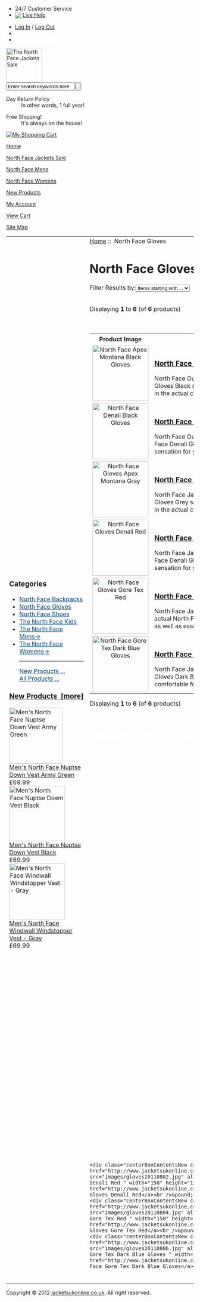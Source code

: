 <!DOCTYPE html PUBLIC "-//W3C//DTD XHTML 1.0 Transitional//EN" "http://www.w3.org/TR/xhtml1/DTD/xhtml1-transitional.dtd">
<html xmlns="http://www.w3.org/1999/xhtml" dir="ltr" lang="en">
<head>
<title>The North Face Gloves Sale UK Online</title>
<meta http-equiv="Content-Type" content="text/html; charset=iso-8859-1" />
<meta name="keywords" content="The North Face Gloves Sale" />
<meta name="description" content="" />
<meta http-equiv="imagetoolbar" content="no" />
<meta name="author" content="The jacketsukonline.co.uk; Team and others" />
<meta name="generator" content="shopping cart program by jacketsukonline.co.uk;, http://www.jacketsukonline.co.uk eCommerce" />

<base href="http://www.jacketsukonline.co.uk/" />
<link rel="canonical" href="http://www.jacketsukonline.co.uk/north-face-gloves-c-9.html" />

<link rel="stylesheet" type="text/css" href="includes/templates/theme3/css/style.css" />
<link rel="stylesheet" type="text/css" href="includes/templates/theme3/css/style_best_selling.css" />
<link rel="stylesheet" type="text/css" href="includes/templates/theme3/css/stylebase.css" />
<link rel="stylesheet" type="text/css" href="includes/templates/theme3/css/stylenews.css" />
<link rel="stylesheet" type="text/css" href="includes/templates/theme3/css/stylesheet.css" />
<link rel="stylesheet" type="text/css" href="includes/templates/theme3/css/stylesheet_css_buttons.css" />
<link rel="stylesheet" type="text/css" href="includes/templates/theme3/css/stylesheet_news.css" />
<link rel="stylesheet" type="text/css" href="includes/templates/theme3/css/stylesheet_news_sidebox_scroller.css" />
<link rel="stylesheet" type="text/css" media="print" href="includes/templates/theme3/css/print_stylesheet.css" />
</head>

<body>

<div class="top-nav">
  <div class="top-auto">
	<ul class="top-left">
		<li>24/7 Customer Service </li>
		<li>
		<img border="0" align="absmiddle" src="includes/templates/theme3/images/live-help.gif">
		<a href="/contact_us.html" rel="nofollow">Live Help</a>
		</li>
	</ul>
	<ul class="top-right">
	<li><a href="http://www.jacketsukonline.co.uk/index.php?main_page=login">Log In</a>
/
    <a href="http://www.jacketsukonline.co.uk/index.php?main_page=logoff">Log Out</a></li>
	<li><a style="color: #FFFFFF;" href="http://www.jacketsukonline.co.uk/index.php?main_page=account">My Account</a></li>
	<li><a style="color: #FFFFFF;" href="/shippinginfo.html" rel="nofollow">Shipping & Returns</a></li>
	</ul>
	</div>
	<div class="top-now-hiring">
		<a href="">
		<img border="0" alt="" src="includes/templates/theme3/images/top-now-hiring.gif">
		</a>
	</div>
</div>




<!--bof-header logo and navigation display-->
<!--bof head-->
<div class="header">
	<div id="logo"><a href="http://www.jacketsukonline.co.uk/"><img src="includes/templates/theme3/images/logo.gif" alt="The North Face Jackets Sale" title=" The North Face Jackets Sale " width="96" height="93" /></a>	</div>
	<div class="header-search">  <div class="header-search-box"><form name="quick_find_header" action="http://www.jacketsukonline.co.uk/index.php?main_page=advanced_search_result" method="get"><input type="hidden" name="main_page" value="advanced_search_result" /><input type="hidden" name="search_in_description" value="1" /><input type="text" name="keyword" class="search-keywords" value="Enter search keywords here" onfocus="if (this.value == 'Enter search keywords here') this.value = '';" onblur="if (this.value == '') this.value = 'Enter search keywords here';" /><input class="search-btn" type="submit" align="absmiddle" alt="Search" value="" /></form></div></div>
	<div class="header-icons">
		<dl class="header-icons-1">
		<dt>Day Return Policy</dt>
		<dd>In other words, 1 full year!</dd>
		</dl>
		<dl class="header-icons-2">
		<dt>Free Shipping!</dt>
		<dd>It's always on the house!</dd>
		</dl>
	</div>
	<div class="header-cart">
	<a href="index.php?main_page=shopping_cart">
	<img border="0" alt="My Shopping Cart" src="includes/templates/theme3/images/icon-cart.gif">
	</a>
	</div>
</div>
<!--eof head-->

<!--bof menu-->
<div class="menu-wapper">
		<div id="menuTop" class="menu-left">

  <dl><dt><a href="http://www.jacketsukonline.co.uk/">Home</a></dt></dl>
  
  <dl><dt><a href="http://www.jacketsukonline.co.uk/">North Face Jackets Sale</a></dt></dl>
  
  <dl><dt><a href="http://www.jacketsukonline.co.uk/the-north-face-mens-c-11.html">North Face Mens</a></dt></dl>
  
  <dl><dt><a href="http://www.jacketsukonline.co.uk/the-north-face-womens-c-1.html">North Face Womens</a></dt></dl>
  
  <dl><dt><a href="http://www.jacketsukonline.co.uk/products_all.html">New Products</a></dt></dl>
  
  <dl><dt><a href="http://www.jacketsukonline.co.uk/index.php?main_page=login">My Account</a></dt></dl>
  
  <dl><dt><a href="http://www.jacketsukonline.co.uk/index.php?main_page=shopping_cart">View Cart</a></dt></dl>
  
  <dl><dt><a href="http://www.jacketsukonline.co.uk/site_map.html">Site Map</a></dt></dl>
  
</div>
	</div>
<!--eof menu-->


<div class="main">
  <div class="maincontent">
<table width="100%" border="0" cellspacing="0" cellpadding="0" id="contentMainWrapper">
  <tr>

 <td style="width: 200px">
<div id="navColumnOneWrapper" style="width: 200px"><!--// bof: categories //-->
<div class="sidebox-wapper">
	<div class="boxContent">
		<div id="boxCategories" class="box-wapper">
			<div class="box-content">
			   <h3 class="leftBoxHeading" id="categoriesHeading">Categories</h3>
			<div id="categoriesContent" class="sideBoxContent"><ul>
<li><a class="category-top" style="color:#004477" href="http://www.jacketsukonline.co.uk/north-face-backpacks-c-10.html">North Face Backpacks</a></li>
<li><a class="category-top" style="color:#004477" href="http://www.jacketsukonline.co.uk/north-face-gloves-c-9.html"><span class="category-subs-selected">North Face Gloves</span></a></li>
<li><a class="category-top" style="color:#004477" href="http://www.jacketsukonline.co.uk/north-face-shoes-c-8.html">North Face Shoes</a></li>
<li><a class="category-top" style="color:#004477" href="http://www.jacketsukonline.co.uk/the-north-face-kids-c-20.html">The North Face Kids</a></li>
<li><a class="category-top" style="color:#004477" href="http://www.jacketsukonline.co.uk/the-north-face-mens-c-11.html">The North Face Mens-&gt;</a></li>
<li><a class="category-top" style="color:#004477" href="http://www.jacketsukonline.co.uk/the-north-face-womens-c-1.html">The North Face Womens-&gt;</a></li>
<hr id="catBoxDivider" />
<a class="category-links" style="color:#004477" href="http://www.jacketsukonline.co.uk/products_new.html">New Products ...</a><br />
<a class="category-links" style="color:#004477" href="http://www.jacketsukonline.co.uk/products_all.html">All Products ...</a>
</ul></div>			</div>
		</div>
	</div>
</div>
<!--// eof: categories //-->

<!--// bof: whatsnew //-->
<div class="sidebox-wapper">
	<div class="boxContent">
		<div id="boxCategories" class="box-wapper">
			<div class="box-content">
			   <h3 class="leftBoxHeading" id="whatsnewHeading"><a href="http://www.jacketsukonline.co.uk/products_new.html">New Products&nbsp;&nbsp;[more]</a></h3>
			<div class="sideBoxContent centeredContent">
  <div class="sideBoxContentItem"><a href="http://www.jacketsukonline.co.uk/mens-north-face-nuptse-down-vest-army-green-p-312.html"><img src="images/mebsvest201102.jpg" alt="Men's North Face Nuptse Down Vest Army Green" title=" Men's North Face Nuptse Down Vest Army Green " width="143" height="150" /><br />Men's North Face Nuptse Down Vest Army Green</a><div>&pound;69.99</div></div>
  <div class="sideBoxContentItem"><a href="http://www.jacketsukonline.co.uk/mens-north-face-nuptse-down-vest-black-p-313.html"><img src="images/mebsvest201104.jpg" alt="Men's North Face Nuptse Down Vest Black" title=" Men's North Face Nuptse Down Vest Black " width="150" height="148" /><br />Men's North Face Nuptse Down Vest Black</a><div>&pound;69.99</div></div>
  <div class="sideBoxContentItem"><a href="http://www.jacketsukonline.co.uk/mens-north-face-windwall-windstopper-vest-gray-p-314.html"><img src="images/mebsvest201108.jpg" alt="Men's North Face Windwall Windstopper Vest - Gray" title=" Men's North Face Windwall Windstopper Vest - Gray " width="150" height="150" /><br />Men's North Face Windwall Windstopper Vest - Gray</a><div>&pound;69.99</div></div></div>
			</div>
		</div>
	</div>
</div>
<!--// eof: whatsnew //-->

</div></td>
    <td valign="top" style=" width:784px; float:right;">
<!-- bof  breadcrumb -->
    <div id="navBreadCrumb">  <a href="http://www.jacketsukonline.co.uk/">Home</a>&nbsp;::&nbsp;
North Face Gloves
</div>
<!-- eof breadcrumb -->


<!-- bof upload alerts -->
<!-- eof upload alerts -->

<div class="centerColumn" id="indexProductList">

<h1 id="productListHeading">North Face Gloves</h1>




<form name="filter" action="http://www.jacketsukonline.co.uk/" method="get"><label class="inputLabel">Filter Results by:</label><input type="hidden" name="main_page" value="index" /><input type="hidden" name="cPath" value="9" /><input type="hidden" name="sort" value="20a" /><select name="alpha_filter_id" onchange="this.form.submit()">
  <option value="0">Items starting with ...</option>
  <option value="65">A</option>
  <option value="66">B</option>
  <option value="67">C</option>
  <option value="68">D</option>
  <option value="69">E</option>
  <option value="70">F</option>
  <option value="71">G</option>
  <option value="72">H</option>
  <option value="73">I</option>
  <option value="74">J</option>
  <option value="75">K</option>
  <option value="76">L</option>
  <option value="77">M</option>
  <option value="78">N</option>
  <option value="79">O</option>
  <option value="80">P</option>
  <option value="81">Q</option>
  <option value="82">R</option>
  <option value="83">S</option>
  <option value="84">T</option>
  <option value="85">U</option>
  <option value="86">V</option>
  <option value="87">W</option>
  <option value="88">X</option>
  <option value="89">Y</option>
  <option value="90">Z</option>
  <option value="48">0</option>
  <option value="49">1</option>
  <option value="50">2</option>
  <option value="51">3</option>
  <option value="52">4</option>
  <option value="53">5</option>
  <option value="54">6</option>
  <option value="55">7</option>
  <option value="56">8</option>
  <option value="57">9</option>
</select>
</form>
<br class="clearBoth" />

<div id="productListing">

<div id="productsListingTopNumber" class="navSplitPagesResult back">Displaying <strong>1</strong> to <strong>6</strong> (of <strong>6</strong> products)</div>
<div id="productsListingListingTopLinks" class="navSplitPagesLinks forward"> &nbsp;</div>
<br class="clearBoth" />

<table width="100%" border="0" cellspacing="0" cellpadding="0" id="cat9Table" class="tabTable">
  <tr  class="productListing-rowheading">
   <th class="productListing-heading" align="center" scope="col" id="listCell0-0">Product Image</th>
   <th class="productListing-heading" scope="col" id="listCell0-1"><a href="http://www.jacketsukonline.co.uk/north-face-gloves-c-9.html?sort=2a&amp;page=1" title="Sort products descendingly by Item Name" class="productListing-heading">Item Name-</a></th>
   <th class="productListing-heading" align="right" width="125" scope="col" id="listCell0-2"><a href="http://www.jacketsukonline.co.uk/north-face-gloves-c-9.html?sort=3a&amp;page=1" title="Sort products ascendingly by Price" class="productListing-heading">Price</a></th>
  </tr>
  <tr  class="productListing-odd">
   <td class="productListing-data" align="center"><a href="http://www.jacketsukonline.co.uk/north-face-apex-montana-black-gloves-p-196.html"><img src="images/gloves20110805.jpg" alt="North Face Apex Montana Black Gloves" title=" North Face Apex Montana Black Gloves " width="150" height="150" class="listingProductImage" /></a></td>
   <td class="productListing-data"><h3 class="itemTitle"><a href="http://www.jacketsukonline.co.uk/north-face-apex-montana-black-gloves-p-196.html">North Face Apex Montana Black Gloves</a></h3><div class="listingDescription">North Face Outlets The actual North Face Pinnacle Montana Gloves Black seems really comfortable. Should you put it on in the actual chilly winter,...</div></td>
   <td class="productListing-data" align="right">&pound;42.99<br /><br /><a href="http://www.jacketsukonline.co.uk/north-face-apex-montana-black-gloves-p-196.html">... more info</a><br /><br /></td>
  </tr>
  <tr  class="productListing-even">
   <td class="productListing-data" align="center"><a href="http://www.jacketsukonline.co.uk/north-face-denali-black-gloves-p-197.html"><img src="images/gloves20110803.jpg" alt="North Face Denali Black Gloves" title=" North Face Denali Black Gloves " width="150" height="150" class="listingProductImage" /></a></td>
   <td class="productListing-data"><h3 class="itemTitle"><a href="http://www.jacketsukonline.co.uk/north-face-denali-black-gloves-p-197.html">North Face Denali Black Gloves</a></h3><div class="listingDescription">North Face Outlets online stores for sale. The actual North Face Denali Gloves Black produces the superb comfortable sensation for you. Using the...</div></td>
   <td class="productListing-data" align="right">&pound;42.99<br /><br /><a href="http://www.jacketsukonline.co.uk/north-face-denali-black-gloves-p-197.html">... more info</a><br /><br /></td>
  </tr>
  <tr  class="productListing-odd">
   <td class="productListing-data" align="center"><a href="http://www.jacketsukonline.co.uk/north-face-gloves-apex-montana-gray-p-198.html"><img src="images/gloves20110808.jpg" alt="North Face Gloves Apex Montana Gray" title=" North Face Gloves Apex Montana Gray " width="150" height="150" class="listingProductImage" /></a></td>
   <td class="productListing-data"><h3 class="itemTitle"><a href="http://www.jacketsukonline.co.uk/north-face-gloves-apex-montana-gray-p-198.html">North Face Gloves Apex Montana Gray</a></h3><div class="listingDescription">North Face Jackets The actual North Face Pinnacle Montana Gloves Grey seems really comfortable. Should you put it on in the actual chilly winter,...</div></td>
   <td class="productListing-data" align="right">&pound;42.99<br /><br /><a href="http://www.jacketsukonline.co.uk/north-face-gloves-apex-montana-gray-p-198.html">... more info</a><br /><br /></td>
  </tr>
  <tr  class="productListing-even">
   <td class="productListing-data" align="center"><a href="http://www.jacketsukonline.co.uk/north-face-gloves-denali-red-p-199.html"><img src="images/gloves20110802.jpg" alt="North Face Gloves Denali Red" title=" North Face Gloves Denali Red " width="150" height="150" class="listingProductImage" /></a></td>
   <td class="productListing-data"><h3 class="itemTitle"><a href="http://www.jacketsukonline.co.uk/north-face-gloves-denali-red-p-199.html">North Face Gloves Denali Red</a></h3><div class="listingDescription">North Face Jackets upon sale those times. The actual North Face Denali Gloves Red produces the superb comfortable sensation for you. Whenever you...</div></td>
   <td class="productListing-data" align="right">&pound;42.99<br /><br /><a href="http://www.jacketsukonline.co.uk/north-face-gloves-denali-red-p-199.html">... more info</a><br /><br /></td>
  </tr>
  <tr  class="productListing-odd">
   <td class="productListing-data" align="center"><a href="http://www.jacketsukonline.co.uk/north-face-gloves-gore-tex-red-p-200.html"><img src="images/gloves20110804.jpg" alt="North Face Gloves Gore Tex Red" title=" North Face Gloves Gore Tex Red " width="150" height="150" class="listingProductImage" /></a></td>
   <td class="productListing-data"><h3 class="itemTitle"><a href="http://www.jacketsukonline.co.uk/north-face-gloves-gore-tex-red-p-200.html">North Face Gloves Gore Tex Red</a></h3><div class="listingDescription">North Face Jackets upon sale in the actual winter. Having the actual North Face Gore Tex Gloves Red is extremely required as well as essential for...</div></td>
   <td class="productListing-data" align="right">&pound;42.99<br /><br /><a href="http://www.jacketsukonline.co.uk/north-face-gloves-gore-tex-red-p-200.html">... more info</a><br /><br /></td>
  </tr>
  <tr  class="productListing-even">
   <td class="productListing-data" align="center"><a href="http://www.jacketsukonline.co.uk/north-face-gore-tex-dark-blue-gloves-p-201.html"><img src="images/gloves20110806.jpg" alt="North Face Gore Tex Dark Blue Gloves" title=" North Face Gore Tex Dark Blue Gloves " width="150" height="150" class="listingProductImage" /></a></td>
   <td class="productListing-data"><h3 class="itemTitle"><a href="http://www.jacketsukonline.co.uk/north-face-gore-tex-dark-blue-gloves-p-201.html">North Face Gore Tex Dark Blue Gloves</a></h3><div class="listingDescription">North Face Jackets sale. The actual North Face Gore Tex Gloves Dark Blue functions the actual comfy as well as comfortable for you. In the actual...</div></td>
   <td class="productListing-data" align="right">&pound;42.99<br /><br /><a href="http://www.jacketsukonline.co.uk/north-face-gore-tex-dark-blue-gloves-p-201.html">... more info</a><br /><br /></td>
  </tr>
 
</table>
<div id="productsListingBottomNumber" class="navSplitPagesResult back">Displaying <strong>1</strong> to <strong>6</strong> (of <strong>6</strong> products)</div>
<div  id="productsListingListingBottomLinks" class="navSplitPagesLinks forward"> &nbsp;</div>
<br class="clearBoth" />

</div>









<!-- bof: whats_new -->
<div class="product-list" id="whatsNew">
<div class="hcontent"><h2 style="color:#ffffff; float:left;margin-top:10px; margin-left:20px;">New Products For September - North Face Gloves</h2></div>

    <div class="centerBoxContentsNew centeredContent back" style="width:33%;"><a href="http://www.jacketsukonline.co.uk/north-face-apex-montana-black-gloves-p-196.html"><img src="images/gloves20110805.jpg" alt="North Face Apex Montana Black Gloves" title=" North Face Apex Montana Black Gloves " width="150" height="150" /></a><br /><a href="http://www.jacketsukonline.co.uk/north-face-apex-montana-black-gloves-p-196.html">North Face Apex Montana Black Gloves</a><br />&pound;42.99</div>
    <div class="centerBoxContentsNew centeredContent back" style="width:33%;"><a href="http://www.jacketsukonline.co.uk/north-face-denali-black-gloves-p-197.html"><img src="images/gloves20110803.jpg" alt="North Face Denali Black Gloves" title=" North Face Denali Black Gloves " width="150" height="150" /></a><br /><a href="http://www.jacketsukonline.co.uk/north-face-denali-black-gloves-p-197.html">North Face Denali Black Gloves</a><br />&pound;42.99</div>
    <div class="centerBoxContentsNew centeredContent back" style="width:33%;"><a href="http://www.jacketsukonline.co.uk/north-face-gloves-apex-montana-gray-p-198.html"><img src="images/gloves20110808.jpg" alt="North Face Gloves Apex Montana Gray" title=" North Face Gloves Apex Montana Gray " width="150" height="150" /></a><br /><a href="http://www.jacketsukonline.co.uk/north-face-gloves-apex-montana-gray-p-198.html">North Face Gloves Apex Montana Gray</a><br />&pound;42.99</div>
<br class="clearBoth" />

    <div class="centerBoxContentsNew centeredContent back" style="width:33%;"><a href="http://www.jacketsukonline.co.uk/north-face-gloves-denali-red-p-199.html"><img src="images/gloves20110802.jpg" alt="North Face Gloves Denali Red" title=" North Face Gloves Denali Red " width="150" height="150" /></a><br /><a href="http://www.jacketsukonline.co.uk/north-face-gloves-denali-red-p-199.html">North Face Gloves Denali Red</a><br />&pound;42.99</div>
    <div class="centerBoxContentsNew centeredContent back" style="width:33%;"><a href="http://www.jacketsukonline.co.uk/north-face-gloves-gore-tex-red-p-200.html"><img src="images/gloves20110804.jpg" alt="North Face Gloves Gore Tex Red" title=" North Face Gloves Gore Tex Red " width="150" height="150" /></a><br /><a href="http://www.jacketsukonline.co.uk/north-face-gloves-gore-tex-red-p-200.html">North Face Gloves Gore Tex Red</a><br />&pound;42.99</div>
    <div class="centerBoxContentsNew centeredContent back" style="width:33%;"><a href="http://www.jacketsukonline.co.uk/north-face-gore-tex-dark-blue-gloves-p-201.html"><img src="images/gloves20110806.jpg" alt="North Face Gore Tex Dark Blue Gloves" title=" North Face Gore Tex Dark Blue Gloves " width="150" height="150" /></a><br /><a href="http://www.jacketsukonline.co.uk/north-face-gore-tex-dark-blue-gloves-p-201.html">North Face Gore Tex Dark Blue Gloves</a><br />&pound;42.99</div>
<br class="clearBoth" />
 
</div>
<!-- eof: whats_new -->



<!-- bof: featured products  -->
<!-- eof: featured products  -->






<!-- bof: specials -->
<!-- eof: specials -->








</div>

</td>

  </tr>
</table>
</div>
</div>


<div class="footer-wapper">
	<div class="footer-friends"></div>
	<div class="footer-copyright">
	 Copyright &copy; 2012 <a href="http://www.jacketsukonline.co.uk/" target="_blank">jacketsukonline.co.uk</a>. All right reserved.	</div>
</div>
<div style="display:none"><script language="javascript" type="text/javascript" src="http://js.users.51.la/14953658.js"></script>


<!--bof- parse time display -->
<!--eof- parse time display -->
<!--bof- banner #6 display -->
<!--eof- banner #6 display -->
</body></html>
